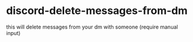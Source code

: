 # discord-delete-messages-from-dm
this will delete messages from your dm with someone (require manual input)
